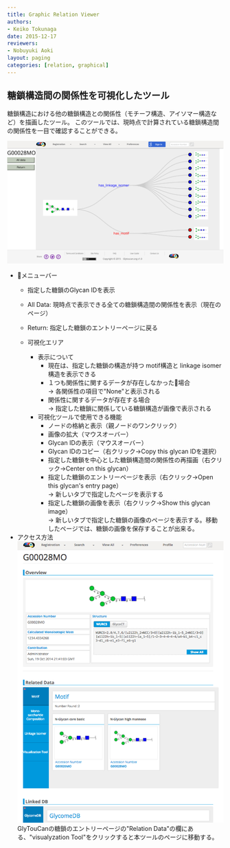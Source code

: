 ```yaml
---
title: Graphic Relation Viewer
authors:
- Keiko Tokunaga
date: 2015-12-17
reviewers:
- Nobuyuki Aoki
layout: paging
categories: [relation, graphical]
---
```


糖鎖構造間の関係性を可視化したツール
------------
糖鎖構造における他の糖鎖構造との関係性（モチーフ構造、アイソマー構造など）を描画したツール。
このツールでは、現時点で計算されている糖鎖構造間の関係性を一目で確認することができる。

![Glytoucan Graphical Interface](/images/manual/graphical-relation-viewer-G00028MO.png)

* メニューバー
    * 指定した糖鎖のGlycan IDを表示
    * All Data: 現時点で表示できる全ての糖鎖構造間の関係性を表示（現在のページ）
    * Return: 指定した糖鎖のエントリーページに戻る

  * 可視化エリア
      * 表示について
          * 現在は、指定した糖鎖の構造が持つ motif構造と linkage isomer構造を表示できる
          * １つも関係性に関するデータが存在しなかった場合<br>
            → 各関係性の項目で"None"と表示される
          * 関係性に関するデータが存在する場合<br>
            → 指定した糖鎖に関係している糖鎖構造が画像で表示される
      * 可視化ツールで使用できる機能
          * ノードの格納と表示（親ノードのワンクリック）
          * 画像の拡大（マウスオーバー）
          * Glycan IDの表示（マウスオーバー）
          * Glycan IDのコピー（右クリック→Copy this glycan IDを選択）
          * 指定した糖鎖を中心とした糖鎖構造間の関係性の再描画（右クリック→Center on this glycan）
          * 指定した糖鎖のエントリーページを表示（右クリック→Open this glycan's entry page）<br>
            → 新しいタブで指定したページを表示する
          * 指定した糖鎖の画像を表示（右クリック→Show this glycan image）<br>
            → 新しいタブで指定した糖鎖の画像のページを表示する。移動したページでは、糖鎖の画像を保存することが出来る。
* アクセス方法<br>
![Glytoucan Graphical Interface Results](/images/manual/glycan-entry-G00028MO.png)
GlyTouCanの糖鎖のエントリーページの"Relation Data"の欄にある、"visualyzation Tool"をクリックすると本ツールのページに移動する。
